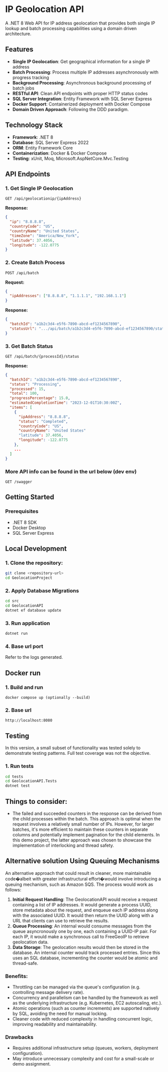 # IP Geolocation API

A .NET 8 Web API for IP address geolocation that provides both single IP lookup and batch processing capabilities using a domain driven architecture.

## Features

- **Single IP Geolocation**: Get geographical information for a single IP address
- **Batch Processing**: Process multiple IP addresses asynchronously with progress tracking
- **Background Processing**: Asynchronous background processing of batch jobs
- **RESTful API**: Clean API endpoints with proper HTTP status codes
- **SQL Server Integration**: Entity Framework with SQL Server Express
- **Docker Support**: Containerized deployment with Docker Compose
- **Domain Driven Approach**: Following the DDD paradigm.

## Technology Stack

- **Framework**: .NET 8
- **Database**: SQL Server Express 2022
- **ORM**: Entity Framework Core
- **Containerization**: Docker & Docker Compose
- **Testing**: xUnit, Moq, Microsoft.AspNetCore.Mvc.Testing

## API Endpoints

### 1. Get Single IP Geolocation
```http
GET /api/geolocationip/{ipAddress}
```
**Response:**

```json
{
  "ip": "8.8.8.8",
  "countryCode": "US",
  "countryName": "United States",
  "timeZone": "America/New_York",
  "latitude": 37.4056,
  "longitude": -122.0775
}
```
### 2. Create Batch Process
```http
POST /api/batch
```
**Request:**
```json
{
  "ipAddresses": ["8.8.8.8", "1.1.1.1", "192.168.1.1"]
}
```
**Response:**
```json
{
  "batchId": "a1b2c3d4-e5f6-7890-abcd-ef1234567890",
  "statusUrl": ".../api/batch/a1b2c3d4-e5f6-7890-abcd-ef1234567890/status"
}
```
### 3. Get Batch Status
```http
GET /api/batch/{processId}/status
```
**Response:**
```json
{
  "batchId": "a1b2c3d4-e5f6-7890-abcd-ef1234567890",
  "status": "Processing",
  "processed": 15,
  "total": 100,
  "progressPercentage": 15.0,
  "estimatedCompletionTime": "2023-12-01T10:30:00Z",
  "items": [
    {
      "ipAddress": "8.8.8.8",
      "status": "Completed",
      "countryCode": "US",
      "countryName": "United States"
      "latitude": 37.4056,
      "longitude": -122.0775
    },
    ...
  ]
}
```
### More API info can be found in the url below (dev env)
```http
GET /swagger
```

## Getting Started
### Prerequisites

- .NET 8 SDK
- Docker Desktop
- SQL Server Express

## Local Development
### 1. Clone the repository:
```bash
git clone <repository-url>
cd GeolocationProject
```
### 2. Apply Database Migrations
```bash
cd src
cd GeolocationAPI
dotnet ef database update
```
### 3. Run application
```bash
dotnet run
```
### 4. Base url port
Refer to the logs generated.
## Docker run
### 1. Build and run
```
docker compose up (optionally --build)
```
### 2. Base url
```
http://localhost:8080
```
## Testing

In this version, a small subset of functionality was tested solely to demonstrate testing patterns. Full test coverage was not the objective.

### 1. Run tests
```bash
cd tests
cd GeolocationAPI.Tests
dotnet test
```

## Things to consider:
- The failed and succeeded counters in the response can be derived from the child processes within the batch. This approach is optimal when the request involves a relatively small number of IPs. However, for larger batches, it's more efficient to maintain these counters in separate columns and potentially implement pagination for the child elements.
In this demo project, the latter approach was chosen to showcase the implementation of interlocking and thread safety.

## Alternative solution Using Queuing Mechanisms
An alternative approach that could result in cleaner, more maintainable code�albeit with greater infrastructural effort�would involve introducing a queuing mechanism, such as Amazon SQS. The process would work as follows:
1. **Initial Request Handling**:
The GeolocationAPI would receive a request containing a list of IP addresses. It would generate a process UUID, store metadata about the request, and enqueue each IP address along with the associated UUID. It would then return the UUID along with a URL that clients can use to retrieve the results.
2. **Queue Processing**:
An internal would consume messages from the queue asyncronously one by one, each containing a UUID-IP pair. For each IP, it would make a synchronous call to FreeGeoIP to retrieve geolocation data.
3. **Data Storage**:
The geolocation results would then be stored in the database. An internal counter would track processed entries. Since this uses an SQL database, incrementing the counter would be atomic and thread-safe.
### Benefits:
- Throttling can be managed via the queue's configuration (e.g. controlling message delivery rate).
- Concurrency and parallelism can be handled by the framework as well as the underlying infrastructure (e.g. Kubernetes, EC2 autoscaling, etc.).
- Atomic operations (such as counter increments) are supported natively by SQL, avoiding the need for manual locking.
- Cleaner code with reduced complexity in handling concurrent logic, improving readability and maintainability.

### Drawbacks
- Requires additional infrastructure setup (queues, workers, deployment configuration).
- May introduce unnecessary complexity and cost for a small-scale or demo assignment.